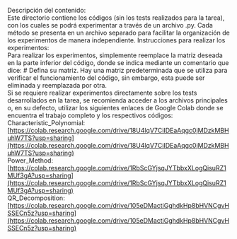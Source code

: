 Descripción del contenido: <br>
Este directorio contiene los códigos (sin los tests realizados para la tarea), con los cuales se podrá experimentar a través de un archivo .py. Cada método se presenta en un archivo separado para facilitar la organización de los experimentos de manera independiente.
Instrucciones para realizar los experimentos: <br>
Para realizar los experimentos, simplemente reemplace la matriz deseada en la parte inferior del código, donde se indica mediante un comentario que dice: # Defina su matriz. Hay una matriz predeterminada que se utiliza para verificar el funcionamiento del código, sin embargo, esta puede ser eliminada y reemplazada por otra.<br>
Si se requiere realizar experimentos directamente sobre los tests desarrollados en la tarea, se recomienda acceder a los archivos principales o, en su defecto, utilizar los siguientes enlaces de Google Colab donde se encuentra el trabajo completo y los respectivos códigos:<br>
Characteristic_Polynomial: [https://colab.research.google.com/drive/18U4lqV7CiIDEaAqgc0jMDzkMBHuhW7TS?usp=sharing](https://colab.research.google.com/drive/18U4lqV7CiIDEaAqgc0jMDzkMBHuhW7TS?usp=sharing) <br>
Power_Method: [https://colab.research.google.com/drive/1RbScGYjsqJYTbbxXLogQisuRZ1MUf3gA?usp=sharing](https://colab.research.google.com/drive/1RbScGYjsqJYTbbxXLogQisuRZ1MUf3gA?usp=sharing)<br>
QR_Decomposition: [https://colab.research.google.com/drive/105eDMactiGghdkHp8bHVNCgvHSSECn5z?usp=sharing](https://colab.research.google.com/drive/105eDMactiGghdkHp8bHVNCgvHSSECn5z?usp=sharing)<br>
